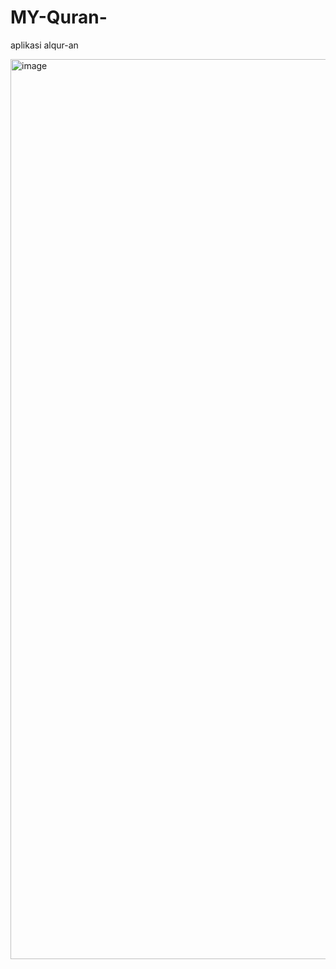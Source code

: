 # MY-Quran-
aplikasi alqur-an

<img width="1440" alt="image" src="https://user-images.githubusercontent.com/62379388/210026839-30aa04b6-590f-4e40-9a9d-ba5a69fd5913.png">
